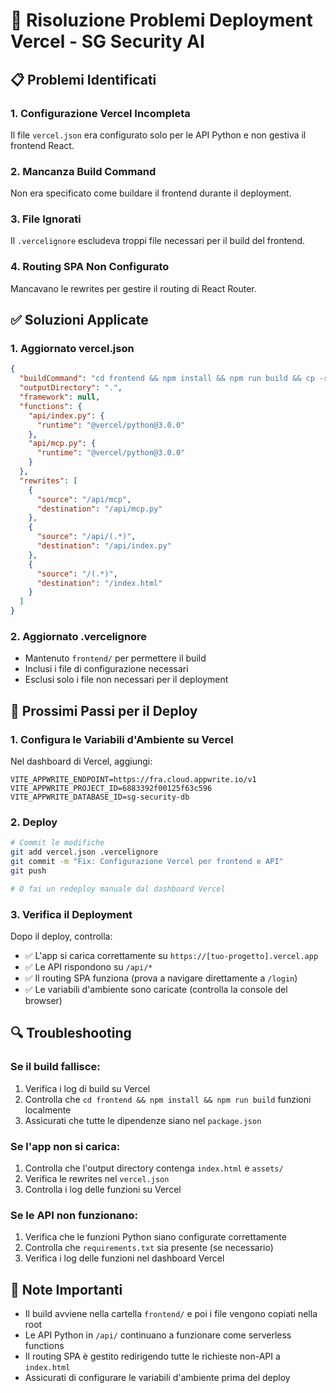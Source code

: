 # 🔧 Risoluzione Problemi Deployment Vercel - SG Security AI

## 📋 Problemi Identificati

### 1. **Configurazione Vercel Incompleta**
Il file `vercel.json` era configurato solo per le API Python e non gestiva il frontend React.

### 2. **Mancanza Build Command**
Non era specificato come buildare il frontend durante il deployment.

### 3. **File Ignorati**
Il `.vercelignore` escludeva troppi file necessari per il build del frontend.

### 4. **Routing SPA Non Configurato**
Mancavano le rewrites per gestire il routing di React Router.

## ✅ Soluzioni Applicate

### 1. **Aggiornato vercel.json**
```json
{
  "buildCommand": "cd frontend && npm install && npm run build && cp -r dist/* ../",
  "outputDirectory": ".",
  "framework": null,
  "functions": {
    "api/index.py": {
      "runtime": "@vercel/python@3.0.0"
    },
    "api/mcp.py": {
      "runtime": "@vercel/python@3.0.0"
    }
  },
  "rewrites": [
    {
      "source": "/api/mcp",
      "destination": "/api/mcp.py"
    },
    {
      "source": "/api/(.*)",
      "destination": "/api/index.py"
    },
    {
      "source": "/(.*)",
      "destination": "/index.html"
    }
  ]
}
```

### 2. **Aggiornato .vercelignore**
- Mantenuto `frontend/` per permettere il build
- Inclusi i file di configurazione necessari
- Esclusi solo i file non necessari per il deployment

## 🚀 Prossimi Passi per il Deploy

### 1. **Configura le Variabili d'Ambiente su Vercel**
Nel dashboard di Vercel, aggiungi:
```
VITE_APPWRITE_ENDPOINT=https://fra.cloud.appwrite.io/v1
VITE_APPWRITE_PROJECT_ID=6883392f00125f63c596
VITE_APPWRITE_DATABASE_ID=sg-security-db
```

### 2. **Deploy**
```bash
# Commit le modifiche
git add vercel.json .vercelignore
git commit -m "Fix: Configurazione Vercel per frontend e API"
git push

# O fai un redeploy manuale dal dashboard Vercel
```

### 3. **Verifica il Deployment**
Dopo il deploy, controlla:
- ✅ L'app si carica correttamente su `https://[tuo-progetto].vercel.app`
- ✅ Le API rispondono su `/api/*`
- ✅ Il routing SPA funziona (prova a navigare direttamente a `/login`)
- ✅ Le variabili d'ambiente sono caricate (controlla la console del browser)

## 🔍 Troubleshooting

### Se il build fallisce:
1. Verifica i log di build su Vercel
2. Controlla che `cd frontend && npm install && npm run build` funzioni localmente
3. Assicurati che tutte le dipendenze siano nel `package.json`

### Se l'app non si carica:
1. Controlla che l'output directory contenga `index.html` e `assets/`
2. Verifica le rewrites nel `vercel.json`
3. Controlla i log delle funzioni su Vercel

### Se le API non funzionano:
1. Verifica che le funzioni Python siano configurate correttamente
2. Controlla che `requirements.txt` sia presente (se necessario)
3. Verifica i log delle funzioni nel dashboard Vercel

## 📝 Note Importanti

- Il build avviene nella cartella `frontend/` e poi i file vengono copiati nella root
- Le API Python in `/api/` continuano a funzionare come serverless functions
- Il routing SPA è gestito redirigendo tutte le richieste non-API a `index.html`
- Assicurati di configurare le variabili d'ambiente prima del deploy 